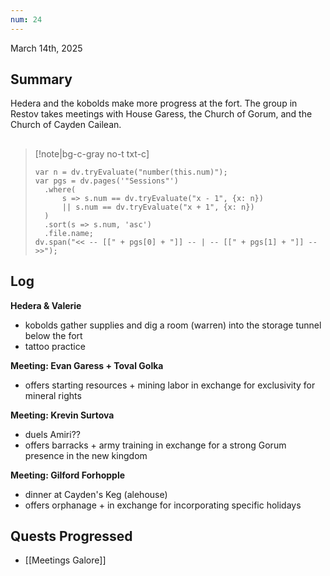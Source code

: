 ```yaml
---
num: 24
---
```

March 14th, 2025

## Summary
Hedera and the kobolds make more progress at the fort. The group in Restov takes meetings with House Garess, the Church of Gorum, and the Church of Cayden Cailean.

##
>[!note|bg-c-gray no-t txt-c]
>```dataviewjs
>var n = dv.tryEvaluate("number(this.num)");
>var pgs = dv.pages('"Sessions"')
>	.where(
>		s => s.num == dv.tryEvaluate("x - 1", {x: n})
>		|| s.num == dv.tryEvaluate("x + 1", {x: n})
>	)
>	.sort(s => s.num, 'asc')
>	.file.name;
>dv.span("<< -- [[" + pgs[0] + "]] -- | -- [[" + pgs[1] + "]] -- >>");
>```

## Log
**Hedera & Valerie**
- kobolds gather supplies and dig a room (warren) into the storage tunnel below the fort
- tattoo practice

**Meeting: Evan Garess + Toval Golka**
- offers starting resources + mining labor in exchange for exclusivity for mineral rights

**Meeting: Krevin Surtova**
- duels Amiri??
- offers barracks + army training in exchange for a strong Gorum presence in the new kingdom

**Meeting: Gilford Forhopple**
- dinner at Cayden's Keg (alehouse)
- offers orphanage +  in exchange for incorporating specific holidays

## Quests Progressed
- [[Meetings Galore]]